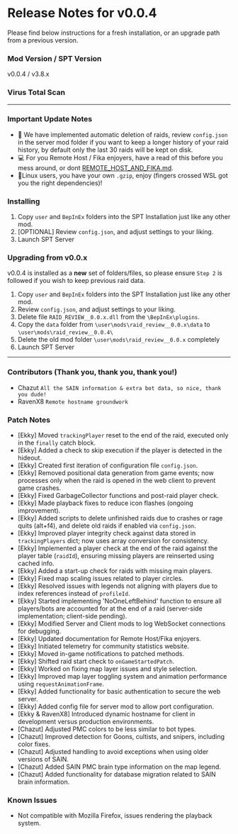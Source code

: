 # Release Notes for v0.0.4

Please find below instructions for a fresh installation, or an upgrade path from a previous version.

### Mod Version / SPT Version
v0.0.4 / v3.8.x

### Virus Total Scan


---

### Important Update Notes
- 🚮 We have implemented automatic deletion of raids, review `config.json` in the server mod folder if you want to keep a longer history of your raid history, by default only the last 30 raids will be kept on disk.
- 💻 For you Remote Host / Fika enjoyers, have a read of this before you mess around, or dont [REMOTE_HOST_AND_FIKA.md](https://github.com/ekky-llc/spt-raid-review/blob/main/REMOTE_HOST_AND_FIKA.md).
- 🐧Linux users, you have your own `.gzip`, enjoy (fingers crossed WSL got you the right dependencies)!

### Installing

1. Copy `user` and `BepInEx` folders into the SPT Installation just like any other mod.
2. [OPTIONAL] Review `config.json`, and adjust settings to your liking.  
3. Launch SPT Server

### Upgrading from v0.0.x

v0.0.4 is installed as a **new** set of folders/files, so please ensure `Step 2` is followed if you wish to keep previous raid data.

1. Copy `user` and `BepInEx` folders into the SPT Installation just like any other mod.
2. Review `config.json`, and adjust settings to your liking.  
3. Delete file `RAID_REVIEW__0.0.x.dll` from the `\BepInEx\plugins`.
4. Copy the `data` folder from `\user\mods\raid_review__0.0.x\data` to `\user\mods\raid_review__0.0.4\`
5. Delete the old mod folder `\user\mods\raid_review__0.0.x` completely
6. Launch SPT Server

---

### Contributors (Thank you, thank you, thank you!)
- Chazut `All the SAIN information & extra bot data, so nice, thank you dude!`
- RavenX8 `Remote hostname groundwork`

### Patch Notes

  - [Ekky] Moved `trackingPlayer` reset to the end of the raid, executed only in the `finally` catch block.
  - [Ekky] Added a check to skip execution if the player is detected in the hideout.
  - [Ekky] Created first iteration of configuration file `config.json`.
  - [Ekky] Removed positional data generation from game events; now processes only when the raid is opened in the web client to prevent game crashes.
  - [Ekky] Fixed GarbageCollector functions and post-raid player check.
  - [Ekky] Made playback fixes to reduce icon flashes (ongoing improvement).
  - [Ekky] Added scripts to delete unfinished raids due to crashes or rage quits (alt+f4), and delete old raids if enabled via `config.json`.
  - [Ekky] Improved player integrity check against data stored in `trackingPlayers` dict; now uses array conversion for consistency.
  - [Ekky] Implemented a player check at the end of the raid against the player table (`raidId`), ensuring missing players are reinserted using cached info.
  - [Ekky] Added a start-up check for raids with missing main players.
  - [Ekky] Fixed map scaling issues related to player circles.
  - [Ekky] Resolved issues with legends not aligning with players due to index references instead of `profileId`.
  - [Ekky] Started implementing 'NoOneLeftBehind' function to ensure all players/bots are accounted for at the end of a raid (server-side implementation; client-side pending).
  - [Ekky] Modified Server and Client mods to log WebSocket connections for debugging.
  - [Ekky] Updated documentation for Remote Host/Fika enjoyers.
  - [Ekky] Initiated telemetry for community statistics website.
  - [Ekky] Moved in-game notifications to patched methods.
  - [Ekky] Shifted raid start check to `onGameStartedPatch`.
  - [Ekky] Worked on fixing map layer issues and style selection.
  - [Ekky] Improved map layer toggling system and animation performance using `requestAnimationFrame`.
  - [Ekky] Added functionality for basic authentication to secure the web server.
  - [Ekky] Added config file for server mod to allow port configuration.
  - [Ekky & RavenX8] Introduced dynamic hostname for client in development versus production environments.
  - [Chazut] Adjusted PMC colors to be less similar to bot types.
  - [Chazut] Improved detection for Goons, cultists, and snipers, including color fixes.
  - [Chazut] Adjusted handling to avoid exceptions when using older versions of SAIN.
  - [Chazut] Added SAIN PMC brain type information on the map legend.
  - [Chazut] Added functionality for database migration related to SAIN brain information.

### Known Issues
- Not compatible with Mozilla Firefox, issues rendering the playback system.